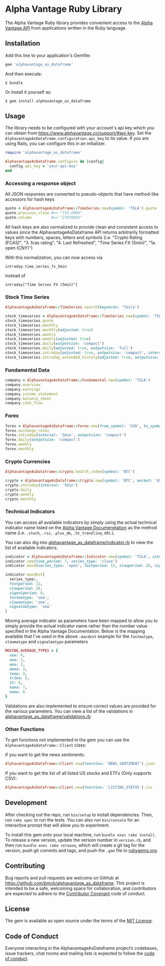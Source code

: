 
# Alpha Vantage Ruby Library

The Alpha Vantage Ruby library provides convenient access to the [Alpha Vantage API](https://www.alphavantage.co/documentation/) from applications written in the Ruby language.

## Installation

Add this line to your application's Gemfile:

```ruby
gem 'alphavantage_as_dataframe'
```

And then execute:

    $ bundle

Or install it yourself as:

    $ gem install alphavantage_as_dataframe

## Usage

The library needs to be configured with your account's api key which you can obtain from https://www.alphavantage.co/support/#api-key.
Set the `AlphavantageAsDataframe.configuration.api_key` to its value. If you are using Rails, you can configure this in an initializer.

```ruby
require 'alphavantage_as_dataframe'

AlphavantageAsDataframe.configure do |config|
  config.api_key = 'your-api-key'
end
```

### Accessing a response object
All JSON responses are converted to pseudo-objects that have method-like accessors for hash keys
```ruby
quote = AlphavantageAsDataframe::TimeSeries.new(symbol: 'TSLA').quote
quote.previous_close #=> "719.6900"
quote.volume         #=> "27879033"
```

All hash keys are also normalized to provide clean and consistent access to values since the AlphavantageAsDataframe API returns arbitrarily formatted keys with numbers, spaces, letters and symbols (i.e. "Crypto Rating (FCAS)", "3. fcas rating", "4. Last Refreshed", "Time Series FX (5min)", "1a. open (CNY)")

With this normalization, you can now access via

`intraday.time_series_fx_5min`

instead of

`intraday["Time Series FX (5min)"]`

### Stock Time Series

```ruby
AlphavantageAsDataframe::TimeSeries.search(keywords: 'Tesla')

stock_timeseries = AlphavantageAsDataframe::TimeSeries.new(symbol: 'TSLA')
stock_timeseries.quote
stock_timeseries.monthly
stock_timeseries.monthly(adjusted: true)
stock_timeseries.weekly
stock_timeseries.weekly(adjusted: true)
stock_timeseries.daily(outputsize: 'compact')
stock_timeseries.daily(adjusted: true, outputsize: 'full')
stock_timeseries.intraday(adjusted: true, outputsize: 'compact', interval: '5min')
stock_timeseries.intraday_extended_history(adjusted: true, outputsize: 'compact', interval: '5min', slice: 'year1month1')
```
### Fundamental Data
```ruby
company = AlphavantageAsDataframe::Fundamental.new(symbol: 'TSLA')
company.overview
company.earnings
company.income_statement
company.balance_sheet
company.cash_flow
```
### Forex
```ruby
forex = AlphavantageAsDataframe::Forex.new(from_symbol: 'USD', to_symbol: 'JPY')
forex.exchange_rates
forex.intraday(interval: '5min', outputsize: 'compact')
forex.daily(outputsize: 'compact')
forex.weekly
forex.monthly
```
### Crypto Currencies
```ruby
AlphavantageAsDataframe::Crypto.health_index(symbol: 'BTC')

crypto = AlphavantageAsDataframe::Crypto.new(symbol: 'BTC', market: 'USD')
crypto.intraday(interval: '5min')
crypto.daily
crypto.weekly
crypto.monthly
```

### Technical Indicators
You can access all available indicators by simply using the actual technical indicator name listed on the [Alpha Vantage Documenetation](https://www.alphavantage_as_dataframe.co/documentation/#technical-indicators) as the method name (i.e. `.stoch`, `.rsi`, `.plus_dm`, `.ht_trendline`, etc.).

You can also dig into [alphavantage_as_dataframe/indicator.rb](https://github.com/bmck/alphavantage_as_dataframe/blob/main/lib/alphavantage_as_dataframe/indicator.rb) to view the list of available indicators.

```ruby
indicator = AlphavantageAsDataframe::Indicator.new(symbol: 'TSLA', interval: '5min')
indicator.sma(time_period: 7, series_type: 'close')
indicator.macd(series_type: 'open', fastperiod: 12, slowperiod: 26, signalperiod: 9)

indicator.macdext(
  series_type:,
  fastperiod: 12,
  slowperiod: 26,
  signalperiod: 9,
  fastmatype: 'sma',
  slowmatype: 'sma',
  signalmatype: 'sma'
)
```

Moving average indicator as parameters have been mapped to allow you to simply provide the actual indicator name rather than the number value specified in the Alpha Vantage Documentation. Below is the mapping available that I've used in the above `.macdext` example for the `fastmatype`, `slowmatype` and `signalmatype` parameters

```ruby
MOVING_AVERAGE_TYPES = {
  sma: 0,
  ema: 1,
  wma: 2,
  dema: 3,
  tema: 4,
  trima: 5,
  t3: 6,
  kama: 7,
  mama: 8
}
```

Validations are also implemented to ensure correct values are provided for the various parameters. You can view a list of the validations in [alphavantage_as_dataframe/validations.rb](https://github.com/bmck/alphavantage_as_dataframe/blob/main/lib/alphavantage_as_dataframe/validations.rb)

### Other Functions

To get functions not implemented in the gem you can use the `AlphavantageAsDataframe::Client` class:

If you want to get the news sentiments:

```ruby
AlphavantageAsDataframe::Client.new(function: 'NEWS_SENTIMENT').json
```

If you want to get the list of all listed US stocks and ETFs (Only supports CSV):

```ruby
AlphavantageAsDataframe::Client.new(function: 'LISTING_STATUS').csv
```

## Development

After checking out the repo, run `bin/setup` to install dependencies. Then, run `rake spec` to run the tests. You can also run `bin/console` for an interactive prompt that will allow you to experiment.

To install this gem onto your local machine, run `bundle exec rake install`. To release a new version, update the version number in `version.rb`, and then run `bundle exec rake release`, which will create a git tag for the version, push git commits and tags, and push the `.gem` file to [rubygems.org](https://rubygems.org).

## Contributing

Bug reports and pull requests are welcome on GitHub at https://github.com/bmck/alphavantage_as_dataframe. This project is intended to be a safe, welcoming space for collaboration, and contributors are expected to adhere to the [Contributor Covenant](http://contributor-covenant.org) code of conduct.

## License

The gem is available as open source under the terms of the [MIT License](https://opensource.org/licenses/MIT).

## Code of Conduct

Everyone interacting in the AlphavantageAsDataframe project’s codebases, issue trackers, chat rooms and mailing lists is expected to follow the [code of conduct](https://github.com/bmck/alphavantage_as_dataframe/blob/master/CODE_OF_CONDUCT.md).
